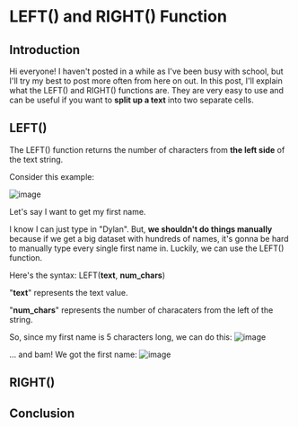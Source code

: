 # LEFT() and RIGHT() Function

## Introduction
Hi everyone! I haven't posted in a while as I've been busy with school, but I'll try my best to post more often from here on out. In this post, I'll explain what the LEFT() and RIGHT() functions are. They are very easy to use and can be useful if you want to **split up a text** into two separate cells. 

## LEFT()
The LEFT() function returns the number of characters from **the left side** of the text string.

Consider this example:

![image](https://user-images.githubusercontent.com/112503726/229337162-0b3e7cc7-f18f-4e97-8e57-75b94a45ba98.png)

Let's say I want to get my first name.

I know I can just type in "Dylan". But, **we shouldn't do things manually** because if we get a big dataset with hundreds of names, it's gonna be hard to manually type every single first name in. Luckily, we can use the LEFT() function.

Here's the syntax:
LEFT(**text**, **num_chars**)

"**text**" represents the text value. 

"**num_chars**" represents the number of characaters from the left of the string. 

So, since my first name is 5 characters long, we can do this:
![image](https://user-images.githubusercontent.com/112503726/229337352-5290e0d6-c3e8-4c5f-aa2f-ad18785eba01.png)

... and bam! We got the first name:
![image](https://user-images.githubusercontent.com/112503726/229337361-79dcaa41-bc9f-4120-a5a4-755ba6774860.png)

## RIGHT()

## Conclusion
